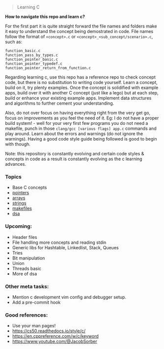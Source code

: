 > Learning C

**How to navigate this repo and learn c?**

For the first part it is quite straight forward the file names and folders make it easy to understand the concept being demostrated in code.
File names follow the format of `<concept>.c` or `<concept>_<sub_concept/scenario>.c`, such as:

```
function_basic.c
function_pass_by_types.c
function_pointer_basic.c
function_pointer_typedef.c
function_pointer_return_from_function.c
```

Regarding learning c, use this repo has a reference repo to check concept code, but there is no substitution to writing code yourself. Learn a concept, build on it, try plenty examples. Once the concept is solidified with example apps, build over it with another C concept (just like a lego) but at each step, build or enhance your existing example apps. Implement data structures and algorithms to further cement your understanding.

Also, do not over focus on having everything right from the very get go, focus on improvements as you feel the need of it. Eg: I do not have a proper build system! - well for your very first few programs you do not need a makefile, punch in those `clang/gcc [various flags] app.c` commands and play around. Learn about the errors and warnings (do not ignore the warnings). Having a good code style guide being followed is good to begin with though.

Note: this repository is constantly evolving and certain code styles & concepts in code as a result is constantly evolving as the c learning advances.

### Topics
- Base C concepts
- [pointers](./pointers)
- [arrays](./arrays)
- [strings](./strings)
- [makefiles](./makefiles)
- [dsa](./dsa)

### Upcoming:
- Header files
- File handling more concepts and reading stdin
- Generic libs for Hashtable, Linkedlist, Stack, Queues
- Tries
- Bit manipulation
- Union
- Threads basic
- More of dsa

### Other meta tasks:
- Mention c development vim config and debugger setup.
- Add a pre-commit hook

### Good references:
- Use your man pages!
- https://cs50.readthedocs.io/style/c/
- https://en.cppreference.com/w/c/keyword
- https://www.youtube.com/@JacobSorber

